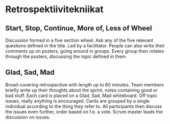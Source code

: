 # Retrospektiivitekniikat

## Start, Stop, Continue, More of, Less of Wheel
Discussion formed in a five section wheel. Ask any of the five relevant questions defined in the title. Led by a facilitator. People can also write their comments up on posters, going around in groups. Every group then rotates through the posters, discussing the topic defined in them


## Glad, Sad, Mad
Broad-covering retrospective with length up to 60 minutes. Team members briefly write up their thoughts about the sprint, notes containing good or bad stuff. Each card is placed on a Glad, Sad, Mad whiteboard. Off topic issues, really anything is encouraged. Cards are grouped by a single individual according to the thing they refer to. All participants then discuss the issues even further, order based on f.e. a vote. Scrum master leads the discussion on issues.  